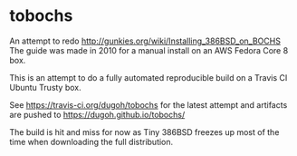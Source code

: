 # tobochs
An attempt to redo http://gunkies.org/wiki/Installing_386BSD_on_BOCHS
The guide was made in 2010 for a manual install on an AWS Fedora Core 8 box.

This is an attempt to do a fully automated reproducible build on a Travis CI Ubuntu Trusty box.

See https://travis-ci.org/dugoh/tobochs for the latest attempt and
artifacts are pushed to https://dugoh.github.io/tobochs/

The build is hit and miss for now as Tiny 386BSD freezes up most of the time when downloading the full distribution.
